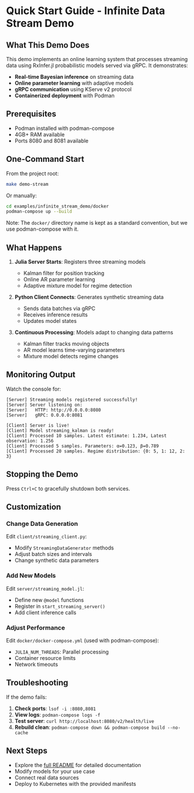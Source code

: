 # Quick Start Guide - Infinite Data Stream Demo

## What This Demo Does

This demo implements an online learning system that processes streaming data using RxInfer.jl probabilistic models served via gRPC. It demonstrates:

- **Real-time Bayesian inference** on streaming data
- **Online parameter learning** with adaptive models
- **gRPC communication** using KServe v2 protocol
- **Containerized deployment** with Podman

## Prerequisites

- Podman installed with podman-compose
- 4GB+ RAM available
- Ports 8080 and 8081 available

## One-Command Start

From the project root:
```bash
make demo-stream
```

Or manually:
```bash
cd examples/infinite_stream_demo/docker
podman-compose up --build
```

Note: The `docker/` directory name is kept as a standard convention, but we use podman-compose with it.

## What Happens

1. **Julia Server Starts**: Registers three streaming models
   - Kalman filter for position tracking
   - Online AR parameter learning
   - Adaptive mixture model for regime detection

2. **Python Client Connects**: Generates synthetic streaming data
   - Sends data batches via gRPC
   - Receives inference results
   - Updates model states

3. **Continuous Processing**: Models adapt to changing data patterns
   - Kalman filter tracks moving objects
   - AR model learns time-varying parameters
   - Mixture model detects regime changes

## Monitoring Output

Watch the console for:
```
[Server] Streaming models registered successfully!
[Server] Server listening on:
[Server]   HTTP: http://0.0.0.0:8080
[Server]   gRPC: 0.0.0.0:8081

[Client] Server is live!
[Client] Model streaming_kalman is ready!
[Client] Processed 10 samples. Latest estimate: 1.234, Latest observation: 1.256
[Client] Processed 5 samples. Parameters: α=0.123, β=0.789
[Client] Processed 20 samples. Regime distribution: {0: 5, 1: 12, 2: 3}
```

## Stopping the Demo

Press `Ctrl+C` to gracefully shutdown both services.

## Customization

### Change Data Generation
Edit `client/streaming_client.py`:
- Modify `StreamingDataGenerator` methods
- Adjust batch sizes and intervals
- Change synthetic data parameters

### Add New Models
Edit `server/streaming_model.jl`:
- Define new `@model` functions
- Register in `start_streaming_server()`
- Add client inference calls

### Adjust Performance
Edit `docker/docker-compose.yml` (used with podman-compose):
- `JULIA_NUM_THREADS`: Parallel processing
- Container resource limits
- Network timeouts

## Troubleshooting

If the demo fails:

1. **Check ports**: `lsof -i :8080,8081`
2. **View logs**: `podman-compose logs -f`
3. **Test server**: `curl http://localhost:8080/v2/health/live`
4. **Rebuild clean**: `podman-compose down && podman-compose build --no-cache`

## Next Steps

- Explore the [full README](README.md) for detailed documentation
- Modify models for your use case
- Connect real data sources
- Deploy to Kubernetes with the provided manifests